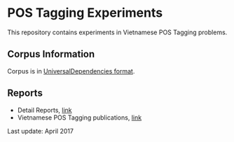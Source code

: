 # POS Tagging Experiments

This repository contains experiments in Vietnamese POS Tagging problems.

## Corpus Information

Corpus is in [UniversalDependencies format](https://github.com/UniversalDependencies/UD_Vietnamese).

## Reports

* Detail Reports, [link](https://docs.google.com/spreadsheets/d/12bqhU5NS9rxM9kY2pBjRSB6Av_XsoOonHEqiv-lDKZw/edit?usp=sharing)
* Vietnamese POS Tagging publications, [link](https://docs.google.com/spreadsheets/d/12bqhU5NS9rxM9kY2pBjRSB6Av_XsoOonHEqiv-lDKZw/edit#gid=26250307)

Last update: April 2017